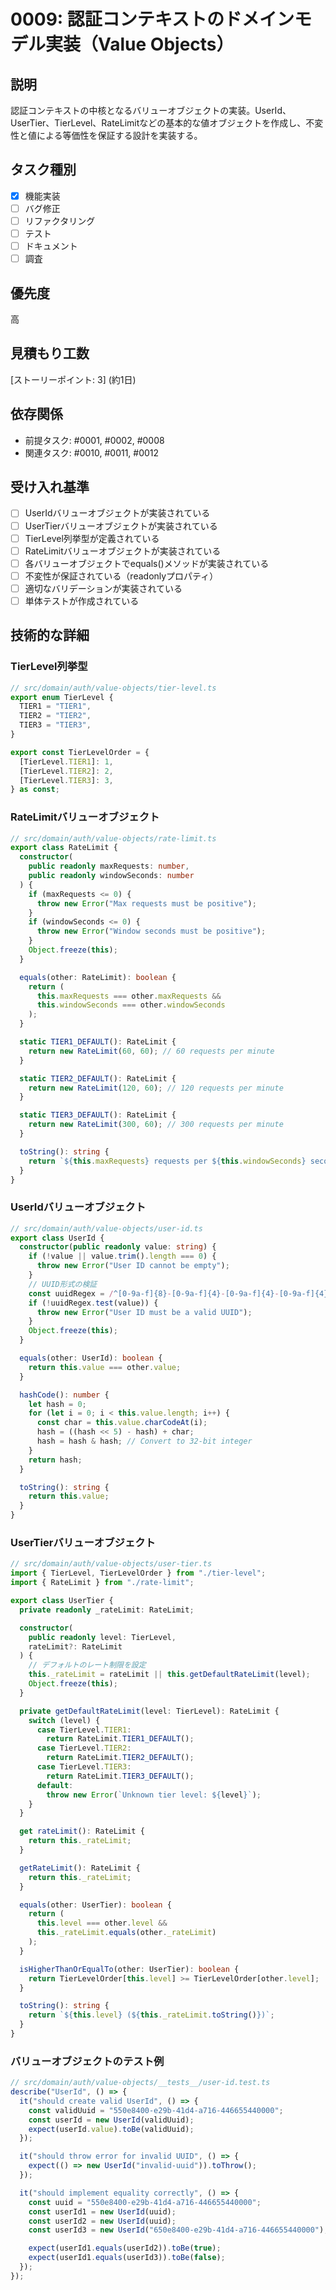 # 0009: 認証コンテキストのドメインモデル実装（Value Objects）

## 説明
認証コンテキストの中核となるバリューオブジェクトの実装。UserId、UserTier、TierLevel、RateLimitなどの基本的な値オブジェクトを作成し、不変性と値による等価性を保証する設計を実装する。

## タスク種別
- [x] 機能実装
- [ ] バグ修正
- [ ] リファクタリング
- [ ] テスト
- [ ] ドキュメント
- [ ] 調査

## 優先度
高

## 見積もり工数
[ストーリーポイント: 3] (約1日)

## 依存関係
- 前提タスク: #0001, #0002, #0008
- 関連タスク: #0010, #0011, #0012

## 受け入れ基準
- [ ] UserIdバリューオブジェクトが実装されている
- [ ] UserTierバリューオブジェクトが実装されている
- [ ] TierLevel列挙型が定義されている
- [ ] RateLimitバリューオブジェクトが実装されている
- [ ] 各バリューオブジェクトでequals()メソッドが実装されている
- [ ] 不変性が保証されている（readonlyプロパティ）
- [ ] 適切なバリデーションが実装されている
- [ ] 単体テストが作成されている

## 技術的な詳細
### TierLevel列挙型
```typescript
// src/domain/auth/value-objects/tier-level.ts
export enum TierLevel {
  TIER1 = "TIER1",
  TIER2 = "TIER2",
  TIER3 = "TIER3",
}

export const TierLevelOrder = {
  [TierLevel.TIER1]: 1,
  [TierLevel.TIER2]: 2,
  [TierLevel.TIER3]: 3,
} as const;
```

### RateLimitバリューオブジェクト
```typescript
// src/domain/auth/value-objects/rate-limit.ts
export class RateLimit {
  constructor(
    public readonly maxRequests: number,
    public readonly windowSeconds: number
  ) {
    if (maxRequests <= 0) {
      throw new Error("Max requests must be positive");
    }
    if (windowSeconds <= 0) {
      throw new Error("Window seconds must be positive");
    }
    Object.freeze(this);
  }

  equals(other: RateLimit): boolean {
    return (
      this.maxRequests === other.maxRequests &&
      this.windowSeconds === other.windowSeconds
    );
  }

  static TIER1_DEFAULT(): RateLimit {
    return new RateLimit(60, 60); // 60 requests per minute
  }

  static TIER2_DEFAULT(): RateLimit {
    return new RateLimit(120, 60); // 120 requests per minute
  }

  static TIER3_DEFAULT(): RateLimit {
    return new RateLimit(300, 60); // 300 requests per minute
  }

  toString(): string {
    return `${this.maxRequests} requests per ${this.windowSeconds} seconds`;
  }
}
```

### UserIdバリューオブジェクト
```typescript
// src/domain/auth/value-objects/user-id.ts
export class UserId {
  constructor(public readonly value: string) {
    if (!value || value.trim().length === 0) {
      throw new Error("User ID cannot be empty");
    }
    // UUID形式の検証
    const uuidRegex = /^[0-9a-f]{8}-[0-9a-f]{4}-[0-9a-f]{4}-[0-9a-f]{4}-[0-9a-f]{12}$/i;
    if (!uuidRegex.test(value)) {
      throw new Error("User ID must be a valid UUID");
    }
    Object.freeze(this);
  }

  equals(other: UserId): boolean {
    return this.value === other.value;
  }

  hashCode(): number {
    let hash = 0;
    for (let i = 0; i < this.value.length; i++) {
      const char = this.value.charCodeAt(i);
      hash = ((hash << 5) - hash) + char;
      hash = hash & hash; // Convert to 32-bit integer
    }
    return hash;
  }

  toString(): string {
    return this.value;
  }
}
```

### UserTierバリューオブジェクト
```typescript
// src/domain/auth/value-objects/user-tier.ts
import { TierLevel, TierLevelOrder } from "./tier-level";
import { RateLimit } from "./rate-limit";

export class UserTier {
  private readonly _rateLimit: RateLimit;

  constructor(
    public readonly level: TierLevel,
    rateLimit?: RateLimit
  ) {
    // デフォルトのレート制限を設定
    this._rateLimit = rateLimit || this.getDefaultRateLimit(level);
    Object.freeze(this);
  }

  private getDefaultRateLimit(level: TierLevel): RateLimit {
    switch (level) {
      case TierLevel.TIER1:
        return RateLimit.TIER1_DEFAULT();
      case TierLevel.TIER2:
        return RateLimit.TIER2_DEFAULT();
      case TierLevel.TIER3:
        return RateLimit.TIER3_DEFAULT();
      default:
        throw new Error(`Unknown tier level: ${level}`);
    }
  }

  get rateLimit(): RateLimit {
    return this._rateLimit;
  }

  getRateLimit(): RateLimit {
    return this._rateLimit;
  }

  equals(other: UserTier): boolean {
    return (
      this.level === other.level &&
      this._rateLimit.equals(other._rateLimit)
    );
  }

  isHigherThanOrEqualTo(other: UserTier): boolean {
    return TierLevelOrder[this.level] >= TierLevelOrder[other.level];
  }

  toString(): string {
    return `${this.level} (${this._rateLimit.toString()})`;
  }
}
```

### バリューオブジェクトのテスト例
```typescript
// src/domain/auth/value-objects/__tests__/user-id.test.ts
describe("UserId", () => {
  it("should create valid UserId", () => {
    const validUuid = "550e8400-e29b-41d4-a716-446655440000";
    const userId = new UserId(validUuid);
    expect(userId.value).toBe(validUuid);
  });

  it("should throw error for invalid UUID", () => {
    expect(() => new UserId("invalid-uuid")).toThrow();
  });

  it("should implement equality correctly", () => {
    const uuid = "550e8400-e29b-41d4-a716-446655440000";
    const userId1 = new UserId(uuid);
    const userId2 = new UserId(uuid);
    const userId3 = new UserId("650e8400-e29b-41d4-a716-446655440000");

    expect(userId1.equals(userId2)).toBe(true);
    expect(userId1.equals(userId3)).toBe(false);
  });
});
```
